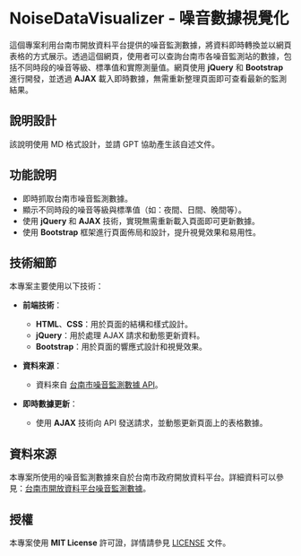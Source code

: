 # NoiseDataVisualizer - 噪音數據視覺化

這個專案利用台南市開放資料平台提供的噪音監測數據，將資料即時轉換並以網頁表格的方式展示。透過這個網頁，使用者可以查詢台南市各噪音監測站的數據，包括不同時段的噪音等級、標準值和實際測量值。網頁使用 **jQuery** 和 **Bootstrap** 進行開發，並透過 **AJAX** 載入即時數據，無需重新整理頁面即可查看最新的監測結果。

## 說明設計

該說明使用 MD 格式設計，並請 GPT 協助產生該自述文件。

## 功能說明

- 即時抓取台南市噪音監測數據。
- 顯示不同時段的噪音等級與標準值（如：夜間、日間、晚間等）。
- 使用 **jQuery** 和 **AJAX** 技術，實現無需重新載入頁面即可更新數據。
- 使用 **Bootstrap** 框架進行頁面佈局和設計，提升視覺效果和易用性。

## 技術細節

本專案主要使用以下技術：

- **前端技術**：
  - **HTML**、**CSS**：用於頁面的結構和樣式設計。
  - **jQuery**：用於處理 AJAX 請求和動態更新資料。
  - **Bootstrap**：用於頁面的響應式設計和視覺效果。

- **資料來源**：
  - 資料來自 [台南市噪音監測數據 API](https://soa.tainan.gov.tw/Api/Service/Get/c907df5c-d78b-4aa1-b5d4-f44fa712ab8e)。

- **即時數據更新**：
  - 使用 **AJAX** 技術向 API 發送請求，並動態更新頁面上的表格數據。

## 資料來源

本專案所使用的噪音監測數據來自於台南市政府開放資料平台。詳細資料可以參見：[台南市開放資料平台噪音監測數據](https://data.gov.tw/dataset/101813)。

## 授權

本專案使用 **MIT License** 許可證，詳情請參見 [LICENSE](LICENSE) 文件。
